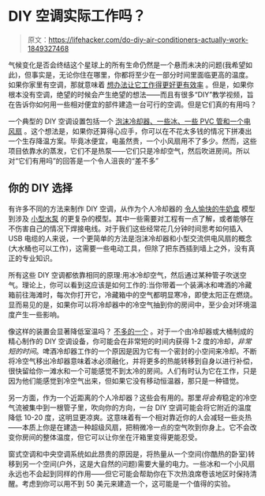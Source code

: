 # DIY 空调实际工作吗？

> 原文：<https://lifehacker.com/do-diy-air-conditioners-actually-work-1849327468>

气候变化是否会终结这个星球上的所有生命仍然是一个悬而未决的问题(我希望如此)，但事实是，无论你住在哪里，你都将至少在一部分时间里面临更高的温度。如果你家里有空调，那就意味着 [想办法让它工作得更好更有效率](https://lifehacker.com/how-to-make-your-air-conditioner-more-effective-and-eff-1847084726) 。但是，如果你根本没有空调，绝望的时候会产生绝望的想法——而且有很多“DIY”教学视频，旨在告诉你如何用一些相对便宜的部件建造一台可行的空调。但是它们真的有用吗？



一个典型的 DIY 空调设置包括一个 [泡沫冷却器、一些冰、一些 PVC 管和一个电风扇](https://youtu.be/D3YvF4eVQO0) 。这个想法是，如果你还算得心应手，你可以在不花太多钱的情况下拼凑出一个生存降温方案。毕竟冰便宜，电虽然贵，一个小风扇用不了多少。然而，这些项目依靠水的蒸发，它们不是热泵——它们只是冷却空气，然后吹进房间。所以对“它们有用吗”的回答是一个令人沮丧的“差不多”

## 你的 DIY 选择

有许多不同的方法来制作 DIY 空调，从作为个人冷却器的 [令人愉快的牛奶盒](https://youtu.be/NYP3Z0Q8EBs) 模型到涉及 [小型水泵](https://youtu.be/5NuvzWaBulw) 的更复杂的模型。其中一些需要对工程有一点了解，或者能够在不伤害自己的情况下焊接电线。对于我们这些经常花几分钟时间思考如何插入 USB 电缆的人来说，一个更简单的方法是泡沫冷却器和小型交流供电风扇的概念(大水桶也可以工作)，这需要一些电动工具，但除了把东西插到墙上之外，没有真正的专业知识。

所有这些 DIY 空调都依靠相同的原理:用冰冷却空气，然后通过某种管子吹送空气。理论上，你可以看到这应该是如何工作的:当你带着一个装满冰和啤酒的冷藏箱前往海滩时，每次你打开它，冷藏箱中的空气都明显寒冷，即使太阳正在燃烧。显而易见的是，如果你可以将冷却器中的冷空气抽到你的房间中，至少会对环境温度产生一些影响。

像这样的装置会显著降低室温吗？ [不多的一个](https://consumerist.com/2016/05/25/will-diy-air-conditioners-really-keep-you-cool-this-summer/) 。对于一个由冷却器或大桶制成的精心制作的 DIY 空调设备，你可能会在非常短的时间内获得 1-2 度的冷却，*非常短的时间*。啤酒冷却器工作的一个原因是因为它有一个密封的小空间来冷却。不断将冷空气移出冷却器意味着冰必须融化，并将更多的热能转移到自身以进行补偿，很快留给你一滩水和一个可能感觉不到太冷的房间。人们有时认为它在工作，只是因为他们能感觉到冷空气出来，但如果它没有移动恒温器，那只是一种错觉。

另一方面，作为一个近距离的个人冷却器？这些会有用的。那里*将会有*稳定的冷空气流被集中到一根管子里，吹向你的方向，一台 DIY 空调可能会将它附近的温度降低 10-20 度，这明显更凉爽。这意味着有一个相对靠近你的人会减轻一些炎热——本质上你是在建造一种超级风扇，把稍微冷一点的空气吹到你身上。它不会改变你房间的整体温度，但它可以让你坐在汗箱里变得更能忍受。

窗式空调和中央空调系统如此昂贵的原因是，将热量从一个空间(你酷热的卧室)转移到另一个空间(户外，这是大自然的问题)需要大量的电力。一些冰和一个小风扇永远也不会起到同样的作用——但它可能会帮助你在下次热浪席卷该地区时保持清醒。考虑到你可以用不到 50 美元来建造一个，这可能是一个值得的实验。